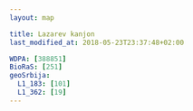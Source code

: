 ```yaml
---
layout: map

title: Lazarev kanjon
last_modified_at: 2018-05-23T23:37:48+02:00

WDPA: [388851]
BioRaS: [251]
geoSrbija:
  L1_183: [101]
  L1_362: [19]
---
```

